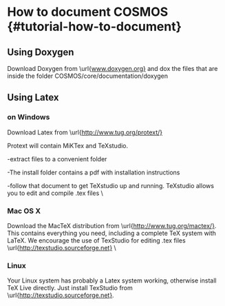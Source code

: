 # How to document COSMOS {#tutorial-how-to-document}

## Using Doxygen

Download Doxygen from \url{www.doxygen.org} and dox the files that are inside the folder COSMOS/core/documentation/doxygen

## Using Latex

### on Windows

Download Latex from \url{http://www.tug.org/protext/}

Protext will contain MiKTex and TeXstudio.

-extract files to a convenient folder

-The install folder contains a pdf with installation instructions

-follow that document to get TeXstudio up and running. TeXstudio allows you to edit and compile .tex files \\

### Mac OS X

Download the MacTeX distribution from  \url{http://www.tug.org/mactex/}. This contains everything you need, including a complete TeX system with LaTeX. We encourage the use of TexStudio for editing .tex files \url{http://texstudio.sourceforge.net} \\

### Linux

Your Linux system has probably a Latex system working,  otherwise install TeX Live directly. Just install TexStudio from \url{http://texstudio.sourceforge.net}.
